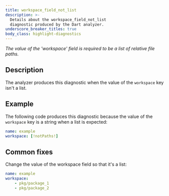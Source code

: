 ```yaml
---
title: workspace_field_not_list
description: >-
  Details about the workspace_field_not_list
  diagnostic produced by the Dart analyzer.
underscore_breaker_titles: true
body_class: highlight-diagnostics
---
```


_The value of the 'workspace' field is required to be a list of relative file
paths._

## Description

The analyzer produces this diagnostic when the value of the `workspace` key
isn't a list.

## Example

The following code produces this diagnostic because the value of the
`workspace` key is a string when a list is expected:

```yaml
name: example
workspace: [!notPaths!]
```

## Common fixes

Change the value of the workspace field so that it's a list:

```yaml
name: example
workspace:
    - pkg/package_1
    - pkg/package_2
```
